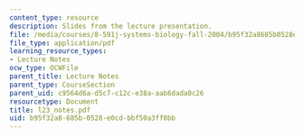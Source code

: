 ```yaml
---
content_type: resource
description: Slides from the lecture presentation.
file: /media/courses/8-591j-systems-biology-fall-2004/b95f32a8685b0528e0cdbbf50a3ff0bb_l23_notes.pdf
file_type: application/pdf
learning_resource_types:
- Lecture Notes
ocw_type: OCWFile
parent_title: Lecture Notes
parent_type: CourseSection
parent_uid: c9564d6a-d5c7-c12c-e38a-aab6dada0c26
resourcetype: Document
title: l23_notes.pdf
uid: b95f32a8-685b-0528-e0cd-bbf50a3ff0bb
---
```

